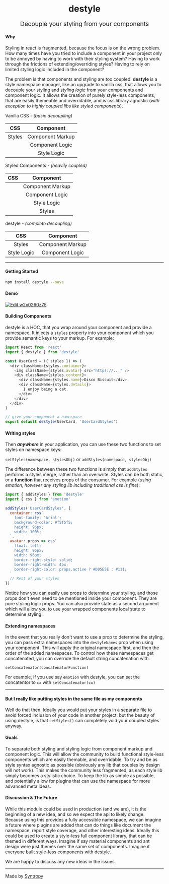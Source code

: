 <p align="center" style="color: #343a40">
  <h1 align="center">destyle</h1>
</p>
<p align="center" style="font-size: 1.2rem;">Decouple your styling from your components</p>

#### Why

Styling in react is fragmented, because the focus is on the wrong problem. How many times have you tried to include a component in your project only to be annoyed by having to work with their styling system? Having to work through the frictions of extending/overriding styles? Having to rely on limited styling logic included in the component?

The problem is that components and styling are too coupled. **destyle** is a style namespace manager, like an upgrade to vanilla css, that allows you to decouple your styling and _styling logic_ from your components and component logic. It allows the creation of purely style-less components, that are easily themeable and overridable, and is css library agnostic (_with exception to highly coupled libs like styled components_).

Vanilla CSS - _(basic decoupling)_

|  CSS   |    Component     |
| :----: | :--------------: |
| Styles | Component Markup |
|        | Component Logic  |
|        |   Style Logic    |

Styled Components - _(heavily coupled)_

| CSS |    Component     |
| :-: | :--------------: |
|     | Component Markup |
|     | Component Logic  |
|     |   Style Logic    |
|     |      Styles      |

destyle - _(complete decoupling)_

|     CSS     |    Component     |
| :---------: | :--------------: |
|   Styles    | Component Markup |
| Style Logic | Component Logic  |

---

#### Getting Started

```bash
npm install destyle --save
```

#### Demo

[![Edit w2x0260z75](https://codesandbox.io/static/img/play-codesandbox.svg)](https://codesandbox.io/s/w2x0260z75)

#### Building Components

destyle is a HOC, that you wrap around your component and provide a namespace. It injects a `styles` property into your component which you provide semantic keys to your markup. For example:

```javascript
import React from 'react'
import { destyle } from 'destyle'

const UserCard = ({ styles }) => (
  <div className={styles.container}>
    <img className={styles.avatar} src="https://..." />
    <div className={styles.content}>
      <div className={styles.name}>Disco Biscuit</div>
      <div className={styles.details}>
        I enjoy being a cat.
      </div>
    </div>
  </div>
)

// give your component a namespace
export default destyle(UserCard, 'UserCardStyles')
```

#### Writing styles

Then **_anywhere_** in your application, you can use these two functions to set styles on namespace keys:

`setStyles(namespace, stylesObj)` or `addStyles(namespace, stylesObj)`

The difference between these two functions is simply that `addStyles` performs a styles merge, rather than an overwrite. Styles can be both static, or a **function** that receives props of the consumer. For example (_using emotion, however any styling lib including traditional css is fine_):

```javascript
import { addStyles } from 'destyle'
import { css } from 'emotion'

addStyles('UserCardStyles', {
  container: css`
    font-family: 'Arial';
    background-color: #f5f5f5;
    height: 96px;
    width: 100%;
  `,
  avatar: props => css`
    float: left;
    height: 96px;
    width: 96px;
    border-right-style: solid;
    border-right-width: 4px;
    border-right-color: props.active ? #D05E5E : #111;
  `
  // Rest of your styles
})
```

Notice how you can easily use props to determine your styling, and those props don't even need to be mentioned inside your component. They are pure styling logic props. You can also provide state as a second argument which will allow you to use your wrapped components local state to determine styling.

#### Extending namespaces

In the event that you really don't want to use a prop to determine the styling, you can pass extra namespaces into the `destyleNames` prop when using your component. This will apply the original namespace first, and then the order of the added namespaces. To control how these namespaces get concatenated, you can override the default string concatenation with:

`setConcatenator(concatenatorFunction)`

For example, if you use say `emotion` with destyle, you can set the concatentor to `cx` with `setConcatenator(cx)`

---

#### But I really like putting styles in the same file as my components

Well do that then. Ideally you would put your styles in a separate file to avoid forced inclusion of your code in another project, but the beauty of using destyle, is that `setStyles()` can completely void your coupled styles anyway.

#### Goals

To separate both styling and styling logic from component markup and component logic. This will allow the community to build functional style-less components which are easily themable, and overridable. To try and be as style syntax agnostic as possible (obviously any lib that couples by design will not work). This makes the community less fragmented, as each style lib simply becomes a stylistic choice. To keep the lib as simple as possible, and potentially allow for plugins that can use the namespace for more advanced meta ideas.

#### Discussion & The Future

While this module could be used in production (and we are), it is the beginning of a new idea, and so we expect the api to likely change. Because using this provides a fully accessible namespace, we can imagine a future where plugins are added that can do things like document the namespace, report style coverage, and other interesting ideas. Ideally this could be used to create a style-less full component library, that can be themed in different ways. Imagine if say material components and ant design were just themes over the same set of components. Imagine if everyone built style-less components with destyle.

We are happy to discuss any new ideas in the issues.

---

Made by [Syntropy](https://www.syntropy.xyz)

